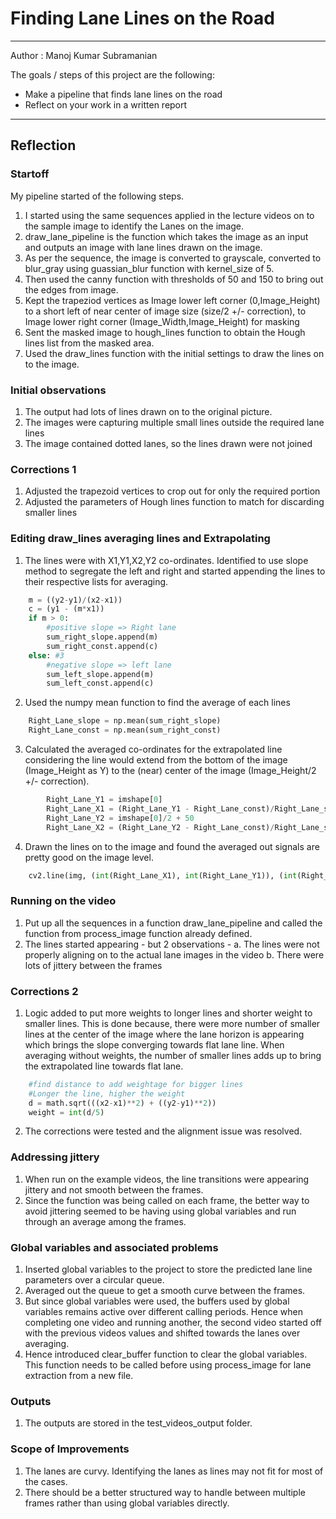 # **Finding Lane Lines on the Road** 

---

Author : Manoj Kumar Subramanian

The goals / steps of this project are the following:
* Make a pipeline that finds lane lines on the road
* Reflect on your work in a written report


---

## Reflection

### Startoff
My pipeline started of the following steps. 

1. I started using the same sequences applied in the lecture videos on to the sample image to identify the Lanes on the image.
2. draw_lane_pipeline is the function which takes the image as an input and outputs an image with lane lines drawn on the image.
3. As per the sequence, the image is converted to grayscale, converted to blur_gray using guassian_blur function with kernel_size of 5.
4. Then used the canny function with thresholds of 50 and 150 to bring out the edges from image.
5. Kept the trapeziod vertices as Image lower left corner (0,Image_Height) to a short left of near center of image size (size/2 +/- correction), to Image lower right corner (Image_Width,Image_Height) for masking
6. Sent the masked image to hough_lines function to obtain the Hough lines list from the masked area.
7. Used the draw_lines function with the initial settings to draw the lines on to the image.

### Initial observations
1. The output had lots of lines drawn on to the original picture.
2. The images were capturing multiple small lines outside the required lane lines
3. The image contained dotted lanes, so the lines drawn were not joined

### Corrections 1
1. Adjusted the trapezoid vertices to crop out for only the required portion
2. Adjusted the parameters of Hough lines function to match for discarding smaller lines

### Editing draw_lines averaging lines and Extrapolating
1. The lines were with X1,Y1,X2,Y2 co-ordinates. Identified to use slope method to segregate the left and right and started appending the lines to their respective lists for averaging.

```python
    m = ((y2-y1)/(x2-x1))
    c = (y1 - (m*x1))
    if m > 0:
        #positive slope => Right lane
        sum_right_slope.append(m)
        sum_right_const.append(c)
    else: #3
        #negative slope => left lane
        sum_left_slope.append(m)        
        sum_left_const.append(c)
```

2. Used the numpy mean function to find the average of each lines

```python
    Right_Lane_slope = np.mean(sum_right_slope)
    Right_Lane_const = np.mean(sum_right_const)
```

3. Calculated the averaged co-ordinates for the extrapolated line considering the line would extend from the bottom of the image (Image_Height as Y) to the (near) center of the image (Image_Height/2 +/- correction).

```python
        Right_Lane_Y1 = imshape[0]
        Right_Lane_X1 = (Right_Lane_Y1 - Right_Lane_const)/Right_Lane_slope
        Right_Lane_Y2 = imshape[0]/2 + 50
        Right_Lane_X2 = (Right_Lane_Y2 - Right_Lane_const)/Right_Lane_slope
```

4. Drawn the lines on to the image and found the averaged out signals are pretty good on the image level.
```python
    cv2.line(img, (int(Right_Lane_X1), int(Right_Lane_Y1)), (int(Right_Lane_X2), int(Right_Lane_Y2)), color, thickness)
```

### Running on the video
1. Put up all the sequences in a function draw_lane_pipeline and called the function from process_image function already defined.
2. The lines started appearing - but 2 observations -
    a. The lines were not properly aligning on to the actual lane images in the video
    b. There were lots of jittery between the frames
    
### Corrections 2
1. Logic added to put more weights to longer lines and shorter weight to smaller lines. This is done because, there were more number of smaller lines at the center of the image where the lane horizon is appearing which brings the slope converging towards flat lane line. When averaging without weights, the number of smaller lines adds up to bring the extrapolated line towards flat lane.

```python
    #find distance to add weightage for bigger lines
    #Longer the line, higher the weight
    d = math.sqrt(((x2-x1)**2) + ((y2-y1)**2))
    weight = int(d/5)
```
2. The corrections were tested and the alignment issue was resolved.

### Addressing jittery
1. When run on the example videos, the line transitions were appearing jittery and not smooth between the frames.
2. Since the function was being called on each frame, the better way to avoid jittering seemed to be having using global variables and run through an average among the frames.

### Global variables and associated problems
1. Inserted global variables to the project to store the predicted lane line parameters over a circular queue.
2. Averaged out the queue to get a smooth curve between the frames.
3. But since global variables were used, the buffers used by global variables remains active over different calling periods. Hence when completing one video and running another, the second video started off with the previous videos values and shifted towards the lanes over averaging.
4. Hence introduced clear_buffer function to clear the global variables. This function needs to be called before using process_image for lane extraction from a new file.

### Outputs
1. The outputs are stored in the test_videos_output folder.

### Scope of Improvements
1. The lanes are curvy. Identifying the lanes as lines may not fit for most of the cases.
2. There should be a better structured way to handle between multiple frames rather than using global variables directly.


